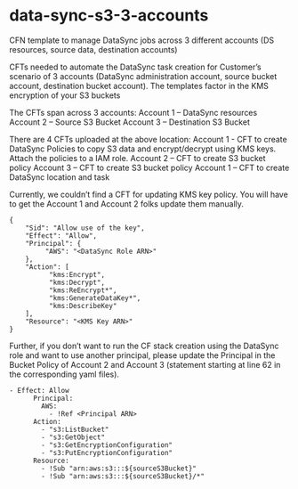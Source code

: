 # data-sync-s3-3-accounts
CFN template to manage DataSync jobs across 3 different accounts (DS resources, source data, destination accounts)

CFTs needed to automate the DataSync task creation for Customer’s scenario of 3 accounts (DataSync administration account, source bucket account, destination bucket account). The templates factor in the KMS encryption of your S3 buckets

The CFTs span across 3 accounts:
Account 1 – DataSync resources
Account 2 – Source S3 Bucket
Account 3 – Destination S3 Bucket
 
There are 4 CFTs uploaded at the above location:
Account 1 - CFT to create DataSync Policies to copy S3 data and encrypt/decrypt using KMS keys. Attach the policies to a IAM role.
Account 2 – CFT to create S3 bucket policy
Account 3 – CFT to create S3 bucket policy
Account 1 – CFT to create DataSync location and task
 
Currently, we couldn’t find a CFT for updating KMS key policy. You will have to get the Account 1 and Account 2 folks update them manually.
```
{
    "Sid": "Allow use of the key",
    "Effect": "Allow",
    "Principal": {
         "AWS": "<DataSync Role ARN>"
    },
    "Action": [
          "kms:Encrypt",
          "kms:Decrypt",
          "kms:ReEncrypt*",
          "kms:GenerateDataKey*",
          "kms:DescribeKey"
    ],
    "Resource": "<KMS Key ARN>"
}
```
 
Further, if you don’t want to run the CF stack creation using the DataSync role and want to use another principal, please update the Principal in the Bucket Policy of Account 2 and Account 3 (statement starting at line 62 in the corresponding yaml files).
```
- Effect: Allow
      Principal: 
        AWS:
          - !Ref <Principal ARN>
      Action:
        - "s3:ListBucket"
        - "s3:GetObject"
        - "s3:GetEncryptionConfiguration"
        - "s3:PutEncryptionConfiguration"
      Resource: 
        - !Sub "arn:aws:s3:::${sourceS3Bucket}"
        - !Sub "arn:aws:s3:::${sourceS3Bucket}/*"
```
